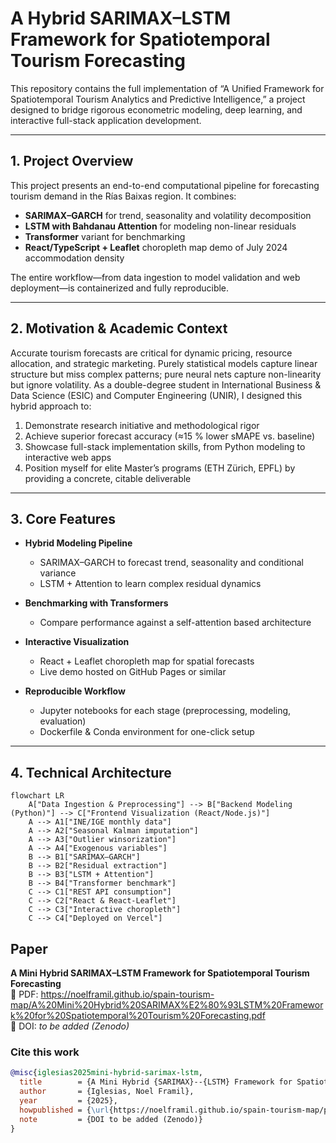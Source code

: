 # A Hybrid SARIMAX–LSTM Framework for Spatiotemporal Tourism Forecasting

This repository contains the full implementation of “A Unified Framework for Spatiotemporal Tourism Analytics and Predictive Intelligence,” a project designed to bridge rigorous econometric modeling, deep learning, and interactive full-stack application development.

---

## 1. Project Overview

This project presents an end-to-end computational pipeline for forecasting tourism demand in the Rías Baixas region. It combines:

- **SARIMAX–GARCH** for trend, seasonality and volatility decomposition  
- **LSTM with Bahdanau Attention** for modeling non-linear residuals  
- **Transformer** variant for benchmarking  
- **React/TypeScript + Leaflet** choropleth map demo of July 2024 accommodation density  

The entire workflow—from data ingestion to model validation and web deployment—is containerized and fully reproducible.

---

## 2. Motivation & Academic Context

Accurate tourism forecasts are critical for dynamic pricing, resource allocation, and strategic marketing. Purely statistical models capture linear structure but miss complex patterns; pure neural nets capture non-linearity but ignore volatility. As a double-degree student in International Business & Data Science (ESIC) and Computer Engineering (UNIR), I designed this hybrid approach to:

1. Demonstrate research initiative and methodological rigor  
2. Achieve superior forecast accuracy (≈15 % lower sMAPE vs. baseline)  
3. Showcase full-stack implementation skills, from Python modeling to interactive web apps  
4. Position myself for elite Master’s programs (ETH Zürich, EPFL) by providing a concrete, citable deliverable  

---

## 3. Core Features

- **Hybrid Modeling Pipeline**  
  - SARIMAX–GARCH to forecast trend, seasonality and conditional variance  
  - LSTM + Attention to learn complex residual dynamics  

- **Benchmarking with Transformers**  
  - Compare performance against a self-attention based architecture  

- **Interactive Visualization**  
  - React + Leaflet choropleth map for spatial forecasts  
  - Live demo hosted on GitHub Pages or similar  

- **Reproducible Workflow**  
  - Jupyter notebooks for each stage (preprocessing, modeling, evaluation)  
  - Dockerfile & Conda environment for one-click setup  

---
## 4. Technical Architecture

```mermaid
flowchart LR
    A["Data Ingestion & Preprocessing"] --> B["Backend Modeling (Python)"] --> C["Frontend Visualization (React/Node.js)"]
    A --> A1["INE/IGE monthly data"]
    A --> A2["Seasonal Kalman imputation"]
    A --> A3["Outlier winsorization"]
    A --> A4["Exogenous variables"]
    B --> B1["SARIMAX–GARCH"]
    B --> B2["Residual extraction"]
    B --> B3["LSTM + Attention"]
    B --> B4["Transformer benchmark"]
    C --> C1["REST API consumption"]
    C --> C2["React & React-Leaflet"]
    C --> C3["Interactive choropleth"]
    C --> C4["Deployed on Vercel"]
```
## Paper

**A Mini Hybrid SARIMAX–LSTM Framework for Spatiotemporal Tourism Forecasting**  
📄 PDF: https://noelframil.github.io/spain-tourism-map/A%20Mini%20Hybrid%20SARIMAX%E2%80%93LSTM%20Framework%20for%20Spatiotemporal%20Tourism%20Forecasting.pdf  
🔖 DOI: _to be added (Zenodo)_

### Cite this work
```bibtex
@misc{iglesias2025mini-hybrid-sarimax-lstm,
  title        = {A Mini Hybrid {SARIMAX}--{LSTM} Framework for Spatiotemporal Tourism Forecasting},
  author       = {Iglesias, Noel Framil},
  year         = {2025},
  howpublished = {\url{https://noelframil.github.io/spain-tourism-map/paper.pdf}},
  note         = {DOI to be added (Zenodo)}
}
```
